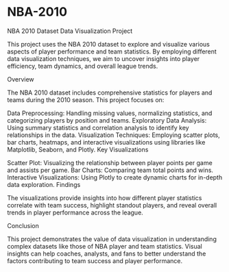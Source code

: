 # NBA-2010
NBA 2010 Dataset Data Visualization Project

This project uses the NBA 2010 dataset to explore and visualize various aspects of player performance and team statistics. By employing different data visualization techniques, we aim to uncover insights into player efficiency, team dynamics, and overall league trends.

Overview

The NBA 2010 dataset includes comprehensive statistics for players and teams during the 2010 season. This project focuses on:

Data Preprocessing: Handling missing values, normalizing statistics, and categorizing players by position and teams.
Exploratory Data Analysis: Using summary statistics and correlation analysis to identify key relationships in the data.
Visualization Techniques: Employing scatter plots, bar charts, heatmaps, and interactive visualizations using libraries like Matplotlib, Seaborn, and Plotly.
Key Visualizations

Scatter Plot: Visualizing the relationship between player points per game and assists per game.
Bar Charts: Comparing team total points and wins.
Interactive Visualizations: Using Plotly to create dynamic charts for in-depth data exploration.
Findings

The visualizations provide insights into how different player statistics correlate with team success, highlight standout players, and reveal overall trends in player performance across the league.

Conclusion

This project demonstrates the value of data visualization in understanding complex datasets like those of NBA player and team statistics. Visual insights can help coaches, analysts, and fans to better understand the factors contributing to team success and player performance.
